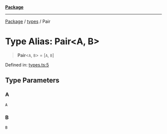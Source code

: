 [**Package**](../../README.md)

***

[Package](../../modules.md) / [types](../README.md) / Pair

# Type Alias: Pair\<A, B\>

> **Pair**\<`A`, `B`\> = \[`A`, `B`\]

Defined in: [types.ts:5](https://github.com/AlexXanderGrib/monads-io/blob/d65e47796764202dffd7314b61c2ea9cedbb26e8/src/types.ts#L5)

## Type Parameters

### A

`A`

### B

`B`
